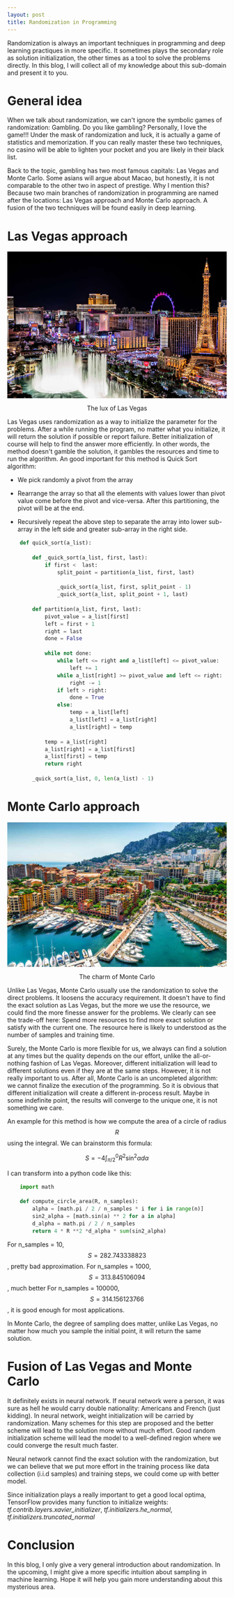 ```yaml
---
layout: post
title: Randomization in Programming
---
```


Randomization is always an important techniques in programming and deep learning practiques in more specific. It sometimes plays the secondary role as solution initialization, the other times as a tool to solve the problems directly. In this blog, I will collect all of my knowledge about this sub-domain and present it to you.

# General idea

When we talk about randomization, we can't ignore the symbolic games of randomization: Gambling. Do you like gambling? Personally, I love the game!!! Under the mask of randomization and luck, it is actually a game of statistics and memorization. If you can really master these two techniques, no casino will be able to lighten your pocket and you are likely in their black list.

Back to the topic, gambling has two most famous capitals: Las Vegas and Monte Carlo. Some asians will argue about Macao, but honestly, it is not comparable to the other two in aspect of prestige. Why I mention this? Because two main branches of randomization in programming are named after the locations: Las Vegas approach and Monte Carlo approach. A fusion of the two techniques will be found easily in deep learning.

# Las Vegas approach

<p align="center">
 <img src="/img/randomization/gn-gift_guide_variable_c.jpg" alt="" align="middle">
 <div align="center"> The lux of Las Vegas</div>
</p>

Las Vegas uses randomization as a way to initialize the parameter for the problems. After a while running the program, no matter what you initialize, it will return the solution if possible or report failure. Better initialization of course will help to find the answer more efficiently. In other words, the method doesn't gamble the solution, it gambles the resources and time to run the algorithm. An good important for this method is Quick Sort algorithm:

- We pick randomly a pivot from the array

- Rearrange the array so that all the elements with values lower than pivot value come before the pivot and vice-versa. After this partitioning, the pivot will be at the end.

- Recursively repeat the above step to separate the array into lower sub-array in the left side and greater sub-array in the right side.

```py
    def quick_sort(a_list):

        def _quick_sort(a_list, first, last):
            if first <  last:
                split_point = partition(a_list, first, last)

                _quick_sort(a_list, first, split_point - 1)
                _quick_sort(a_list, split_point + 1, last)

        def partition(a_list, first, last):
            pivot_value = a_list[first]
            left = first + 1
            right = last
            done = False

            while not done:
                while left <= right and a_list[left] <= pivot_value:
                    left += 1
                while a_list[right] >= pivot_value and left <= right:
                    right -= 1
                if left > right:
                    done = True
                else:
                    temp = a_list[left]
                    a_list[left] = a_list[right]
                    a_list[right] = temp

            temp = a_list[right]
            a_list[right] = a_list[first]
            a_list[first] = temp
            return right

        _quick_sort(a_list, 0, len(a_list) - 1)
```

# Monte Carlo approach

<p align="center">
 <img src="/img/randomization/16980.jpg" alt="" align="middle">
 <div align="center"> The charm of Monte Carlo</div>
</p>

Unlike Las Vegas, Monte Carlo usually use the randomization to solve the direct problems. It loosens the accuracy requirement. It doesn't have to find the exact solution as Las Vegas, but the more we use the resource, we could find the more finesse answer for the problems. We clearly can see the trade-off here: Spend more resources to find more exact solution or satisfy with the current one. The resource here is likely to understood as the number of samples and training time.

Surely, the Monte Carlo is more flexible for us, we always can find a solution at any times but the quality depends on the our effort, unlike the all-or-nothing fashion of Las Vegas. Moreover, different initialization will lead to different solutions even if they are at the same steps. However, it is not really important to us. After all, Monte Carlo is an uncompleted algorithm: we cannot finalize the execution of the programming. So it is obvious that different initialization will create a different in-process result. Maybe in some indefinite point, the results will converge to the unique one, it is not something we care.

An example for this method is how we compute the area of a circle of radius $$R$$ using the integral. We can brainstorm this formula:

$$ S = -4 \int_{\pi/2}^{0} R^2 \sin^2\alpha d\alpha$$

I can transform into a python code like this:

```py
    import math

    def compute_circle_area(R, n_samples):
        alpha = [math.pi / 2 / n_samples * i for i in range(n)]
        sin2_alpha = [math.sin(a) ** 2 for a in alpha]
        d_alpha = math.pi / 2 / n_samples
        return 4 * R **2 *d_alpha * sum(sin2_alpha)
```

For n_samples = 10, $$S= 282.743338823$$, pretty bad approximation.
For n_samples = 1000, $$S= 313.845106094$$, much better
For n_samples = 100000, $$S= 314.156123766$$, it is good enough for most applications.

In Monte Carlo, the degree of sampling does matter, unlike Las Vegas, no matter how much you sample the initial point, it will return the same solution.

# Fusion of Las Vegas and Monte Carlo

It definitely exists in neural network. If neural network were a person, it was sure as hell he would carry double nationality: Americans and French (just kidding). In neural network, weight initialization will be carried by randomization. Many schemes for this step are proposed and the better scheme will lead to the solution more without much effort. Good random initialization scheme will lead the model to a well-defined region where we could converge the result much faster.

Neural network cannot find the exact solution with the randomization, but we can believe that we put more effort in the training process like data collection (i.i.d samples) and training steps, we could come up with better model.

Since initialization plays a really important to get a good local optima, TensorFlow provides many function to initialize weights: *tf.contrib.layers.xavier_initializer*, *tf.initializers.he_normal*, *tf.initializers.truncated_normal*

# Conclusion

In this blog, I only give a very general introduction about randomization. In the upcoming, I might give a more specific intuition about sampling in machine learning. Hope it will help you gain more understanding about this mysterious area.
